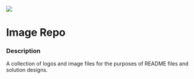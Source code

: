 ![](https://github.com/Lylio/image-repo/blob/master/logos/var-logos.png?raw=true)
# Image Repo

### Description
A collection of logos and image files for the purposes of README files and solution designs.
